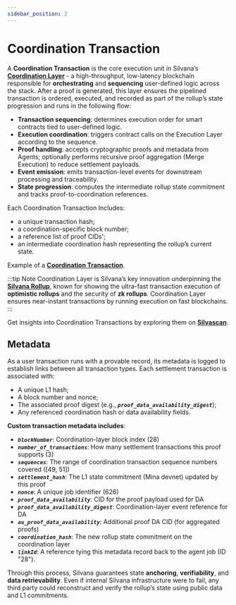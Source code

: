 ```yaml
---
sidebar_position: 2
---
```



# Coordination Transaction

A **Coordination Transaction** is the core execution unit in Silvana’s [**Coordination Layer**](/Documentation/architecture/Layers/coordination-layer) - a high-throughput, low-latency blockchain responsible for **orchestrating** and **sequencing** user-defined logic across the stack. After a proof is generated, this layer ensures the pipelined transaction is ordered, executed, and recorded as part of the rollup’s state progression and runs in the following flow:

* **Transaction sequencing**: determines execution order for smart contracts tied to user-defined logic.
* **Execution coordination**: triggers contract calls on the Execution Layer according to the sequence.
* **Proof handling**: accepts cryptographic proofs and metadata from Agents; optionally performs recursive proof aggregation (Merge Execution) to reduce settlement payloads.
* **Event emission**: emits transaction-level events for downstream processing and traceability.
* **State progression**: computes the intermediate rollup state commitment and tracks proof-to-coordination references.

Each Coordination Transaction Includes:
* a unique transaction hash;
* a coordination-specific block number;
* a reference list of proof CIDs';
* an intermediate coordination hash representing the rollup’s current state.

Example of a [**Coordination Transaction**](https://suiscan.xyz/devnet/tx/6q7TMPiiprQAShsRkoVEJYRLVbvq8CL5bsWbL6MWYmTm).

:::tip Note
Coordination Layer is Silvana’s key innovation underpinning the [**Silvana Rollup**](/Documentation/ultra-fast-rollup/silvana-rollup), known for showing the ultra-fast transaction execution of **optimistic rollups** and the security of **zk rollups**. Coordination Layer ensures near-instant transactions by running execution on fast blockchains.
:::

Get insights into Coordination Transactions by exploring them on [**Silvascan**](https://silvascan.io/testnet/coordination-txs).

## Metadata

As a user transaction runs with a provable record, its metadata is logged to establish links between all transaction types. Each settlement transaction is associated with:

* A unique L1 hash;
* A block number and nonce;
* The associated proof digest (e.g., **_`proof_data_availability_digest`_**);
* Any referenced coordination hash or data availability fields.

**Custom transaction metadata includes**:
* **_`blockNumber`_**: Coordination-layer block index (28)
* **_`number_of_transactions`_**: How many settlement transactions this proof supports (3)
* **_`sequences`_**: The range of coordination transaction sequence numbers covered ([49, 51])
* **_`settlement_hash`_**: The L1 state commitment (Mina devnet) updated by this proof
* **_`nonce`_**: A unique job identifier (626)
* **_`proof_data_availability`_**: CID for the proof payload used for DA
* **_`proof_data_availability_digest`_**: Coordination-layer event reference for DA
* **_`au_proof_data_availability`_**: Additional proof DA CID (for aggregated proofs)
* **_`coordination_hash`_**: The new rollup state commitment on the coordination layer
* **_`linkId`_**: A reference tying this metadata record back to the agent job (ID "28").

Through this process, Silvana guarantees state **anchoring**, **verifiability**, and **data retrievability**. Even if internal Silvana infrastructure were to fail, any third party could reconstruct and verify the rollup’s state using public data and L1 commitments.

